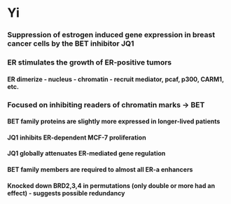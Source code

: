 # Yi

### Suppression of estrogen induced gene expression in breast cancer cells by the BET inhibitor JQ1

### ER stimulates the growth of ER-positive tumors

#### ER dimerize - nucleus - chromatin - recruit mediator, pcaf, p300, CARM1, etc.

### Focused on inhibiting readers of chromatin marks -> BET

#### BET family proteins are slightly more expressed in longer-lived patients

#### JQ1 inhibits ER-dependent MCF-7 proliferation

#### JQ1 globally attenuates ER-mediated gene regulation

#### BET family members are required to almost all ER-a enhancers

#### Knocked down BRD2,3,4 in permutations (only double or more had an effect) - suggests possible redundancy
